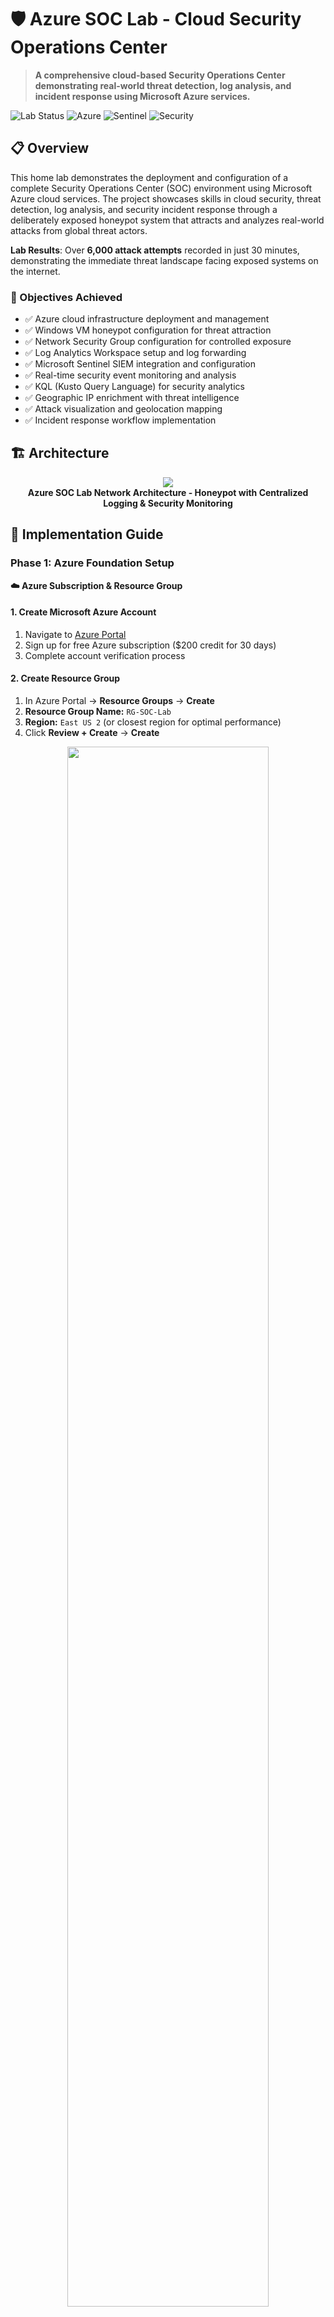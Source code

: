 # 🛡️ Azure SOC Lab - Cloud Security Operations Center

> **A comprehensive cloud-based Security Operations Center demonstrating real-world threat detection, log analysis, and incident response using Microsoft Azure services.**

![Lab Status](https://img.shields.io/badge/Lab%20Status-Active-brightgreen)
![Azure](https://img.shields.io/badge/Microsoft-Azure-0078d4)
![Sentinel](https://img.shields.io/badge/Microsoft-Sentinel-198754)
![Security](https://img.shields.io/badge/Security-SOC-d63384)

## 📋 Overview

This home lab demonstrates the deployment and configuration of a complete Security Operations Center (SOC) environment using Microsoft Azure cloud services. The project showcases skills in cloud security, threat detection, log analysis, and security incident response through a deliberately exposed honeypot system that attracts and analyzes real-world attacks from global threat actors.

**Lab Results**: Over **6,000 attack attempts** recorded in just 30 minutes, demonstrating the immediate threat landscape facing exposed systems on the internet.

### 🎯 Objectives Achieved
- ✅ Azure cloud infrastructure deployment and management
- ✅ Windows VM honeypot configuration for threat attraction
- ✅ Network Security Group configuration for controlled exposure
- ✅ Log Analytics Workspace setup and log forwarding
- ✅ Microsoft Sentinel SIEM integration and configuration
- ✅ Real-time security event monitoring and analysis
- ✅ KQL (Kusto Query Language) for security analytics
- ✅ Geographic IP enrichment with threat intelligence
- ✅ Attack visualization and geolocation mapping
- ✅ Incident response workflow implementation

## 🏗️ Architecture

<p align="center">
<img src="https://i.imgur.com/dqCBk4H.png" />
<br />
<strong>Azure SOC Lab Network Architecture - Honeypot with Centralized Logging & Security Monitoring</strong>
</p>

## 📖 Implementation Guide

### Phase 1: Azure Foundation Setup

**☁️ Azure Subscription & Resource Group**

#### 1. **Create Microsoft Azure Account**
1. Navigate to [Azure Portal](https://portal.azure.com)
2. Sign up for free Azure subscription ($200 credit for 30 days)
3. Complete account verification process

#### 2. **Create Resource Group**
1. In Azure Portal → **Resource Groups** → **Create**
2. **Resource Group Name:** `RG-SOC-Lab`
3. **Region:** `East US 2` (or closest region for optimal performance)
4. Click **Review + Create** → **Create**

<p align="center">
<img src="https://i.imgur.com/ZKHQTmc.png" height="80%" width="80%"/>
<br />
<strong>Resource Group Creation - Organizing Cloud Resources</strong>
</p>

> 💡 **Best Practice:** Resource Groups act as logical containers for Azure resources, enabling organized management and cost tracking.

### Phase 2: Network Infrastructure

**🌐 Virtual Network Configuration**

#### 1. **Create Virtual Network**
1. Navigate to **Virtual Networks** → **Create**
2. **Resource Group:** `RG-SOC-Lab`
3. **Name:** `VNet-SOC-Lab`
4. **Region:** `East US 2` (same as Resource Group)
5. **Address Space:** `10.0.0.0/16` (default)
6. **Subnet:** `default (10.0.0.0/24)`
7. **Security:** Default settings
8. Click **Review + Create** → **Create**

<p align="center">
  <table>
    <tr>
      <td><img src="https://i.imgur.com/ZOEKTIl.png" width="400" height="300"/></td>
      <td><img src="https://i.imgur.com/nOo0mip.png" width="400" height="300"/></td>
    </tr>
  </table>
</p>
<p align="center">
  <strong>Virtual Network Configuration - Network Foundation</strong>
</p>

### Phase 3: Honeypot VM Deployment

**🍯 Windows VM Honeypot Setup**

#### 1. **Create Virtual Machine**

**Basic Configuration:**
1. Azure Portal → **Virtual Machines** → **Create** → **Azure virtual machine**
2. **Resource Group:** `RG-SOC-Lab`
3. **Virtual machine name:** `PROD-WEB-01` *(disguised as production web server)*
4. **Region:** `East US 2`
5. **Image:** `Windows 10 Pro`
6. **Size:** `Standard_B2s (1 vcpus, 1 GiB memory)` *(cost-effective for lab)*

**Administrator Account:**
- **Username:** `sysadmin` *(attractive target for attackers)*
- **Password:** `123Password!` *(intentionally common pattern)*
- ✅ **Confirm licensing requirements**

<p align="center">
<img src="https://imgur.com/ewQrv0J.png" height="80%" width="80%"/>
<br />
<strong>VM Basic Configurationc</strong>
</p>

#### 2. **Network Configuration**
1. **Virtual network:** `VNet-SOC-Lab`
2. **Subnet:** `default (10.0.0.0/24)`
3. **Public IP:** Create new
4. **NIC network security group:** `Basic`
5. **Public inbound ports:** `Allow selected ports`
6. **Select inbound ports:** `RDP (3389)`
7. ✅ **Delete public IP and NIC when VM is deleted**

<p align="center">
<img src="https://imgur.com/B6M6hhp.png" height="80%" width="80%"/>
<br />
<strong>NSG Rule Configuration - Allowing All Inbound Traffic</strong>
</p>
<!--
<p align="center">
<img src="https://imgur.com/ymCISDe.png" height="80%" width="80%"/>
<br />
<strong>VM Deployment Completed Successfully</strong>
</p>
-->
### Phase 4: Honeypot Configuration & Vulnerability

**🔓 Making the VM Intentionally Vulnerable**


#### 2. **Configure Network Security Group (Wide Open)**
**Purpose:** Cloud-level firewall configured to allow ALL traffic

1. Azure Portal → **Network Security Groups** → Select your VM's NSG
2. **Inbound security rules** → **Add**
3. **Source:** `Any (*)`
4. **Source port ranges:** `*`
5. **Destination:** `Any (*)`
6. **Destination port ranges:** `*`
7. **Protocol:** `Any`
8. **Action:** `Allow`
9. **Priority:** `100`
10. **Name:** `ALLOW-ALL-INBOUND`
11. **Add** the rule

<p align="center">
<img src="https://i.imgur.com/bRKicjK.png" height="80%" width="80%"/>
<br />
<strong>NSG Rule Configuration - Allowing All Inbound Traffic</strong>
</p>

#### 3. **Disable Windows Firewall**
**⚠️ CRITICAL:** This makes the VM extremely vulnerable - only do this in isolated lab environments!

**Method 1: GUI Approach**
1. Open **Windows Security** → **Firewall & network protection**
2. **Domain network:** Turn off Windows Defender Firewall
3. **Private network:** Turn off Windows Defender Firewall  
4. **Public network:** Turn off Windows Defender Firewall
5. Confirm all three profiles show "Off"

**Method 2: Command Line Approach**
1. Open **Run** (`Win + R`) → Type `wf.msc` → Enter
2. Click **Windows Defender Firewall Properties**
3. **Domain Profile:** Firewall state = `Off`
4. **Private Profile:** Firewall state = `Off`
5. **Public Profile:** Firewall state = `Off`
6. **Apply** → **OK**

<p align="center">
<img src="https://i.imgur.com/DHn5csa.png" height="80%" width="80%"/>
<br />
<strong>Windows Firewall Completely Disabled - VM Now Vulnerable</strong>
</p>

**Alternative PowerShell Method:**
```powershell
# Run as Administrator
Set-NetFirewallProfile -Profile Domain,Public,Private -Enabled False
```

### Phase 5: Initial Attack Observation

**🔍 Local Event Log Analysis**

#### 1. **Examine Windows Event Logs**
1. On the VM: **Start** → **Event Viewer**
2. **Windows Logs** → **Security**
3. Look for **Event ID 4625** (Failed logon attempts)
4. Note the failed attempts from your IP address

<p align="center">
  <table>
    <tr>
      <td><img src="https://imgur.com/wbLEwOD.png" width="400" height="300"/></td>
      <td><img src="https://imgur.com/BaklKZV.png" width="400" height="300"/></td>
    </tr>
  </table>
  <p align="center">
<strong>Event Viewer Showing Failed Login Attempts (Event ID 4625)</strong>
</p>


> 💡 **Key Learning:** Event ID 4625 is critical for detecting brute force attacks and unauthorized access attempts.

### Phase 6: Log Analytics Workspace

**📊 Centralized Logging Infrastructure**

#### 1. **Create Log Analytics Workspace**
1. Azure Portal → **Log Analytics workspaces** → **Create**
2. **Resource group:** `RG-SOC-Lab`
3. **Name:** `LAW-SOC-Lab`
4. **Region:** `East US ` (same as other resources)
5. **Pricing tier:** `Pay-as-you-go` (includes free tier)
6. Click **Review + Create** → **Create**

<p align="center">
<img src="https://i.imgur.com/Ni61JHY.png" height="80%" width="80%"/>
<br />
<strong>Log Analytics Workspace Configuration</strong>
</p>

#### 2. **Verify Workspace Creation**
1. Navigate to the created workspace
2. Note the **Workspace ID** and **Location**
3. **Overview** tab shows workspace details

### Phase 7: Microsoft Sentinel Integration

**🛡️ SIEM Configuration & Setup**

#### 1. **Add Microsoft Sentinel**
1. Azure Portal → **Microsoft Sentinel** → **Create**
2. **Select workspace:** `LAW-SOC-Lab`
3. Click **Add Microsoft Sentinel**
4. Wait for Sentinel to be added (includes free trial)

<p align="center">
<img src="https://i.imgur.com/1J8DvFz.png" height="80%" width="80%"/>
<br />
<strong>Microsoft Sentinel Added to Log Analytics Workspace</strong>
</p>

#### 2. **Configure Security Events Data Connector**
1. Sentinel → **Data connectors**
2. Search for **Windows Security Events via AMA**
3. **Open connector page**
4. **Create data collection rule**

<p align="center">
  <table>
    <tr>
      <td><img src="https://imgur.com/PlpeN73.png" width="400" height="300"/></td>
      <td><img src="https://imgur.com/xwsbwfS.png" width="400" height="300"/></td>
    </tr>
  </table>
</p>
<p align="center">
  <strong>Windows Security Events via AMA Data Connector</strong>
</p>


### Phase 8: KQL Query Development & Log Analysis

**🔍 Security Event Analysis with KQL**

#### 1. **Initial Log Verification**
1. Sentinel → **Logs**
2. Run basic query to verify data ingestion:
```kql
SecurityEvent
| take 10
```

#### 2. **Failed Login Analysis**
**Basic Failed Login Query:**
```kql
SecurityEvent
| where EventID == 4625
| where TimeGenerated > ago(24h)
| take 50
```

<p align="center">
<img src="https://i.imgur.com/ZQ0HXDb.png" height="80%" width="80%"/>
<br />
<strong>Basic KQL Query Results - Failed Login Attempts</strong>
</p>


#### 3. **Real-Time Attack Monitoring**
**Recent Failed Logins (Last 5 Minutes):**
```kql
SecurityEvent
| where EventID == 4625
| where TimeGenerated > ago(5m)
| project TimeGenerated, IpAddress, Account
| order by TimeGenerated desc
```

**Attack Frequency Analysis:**
```kql
SecurityEvent
| where EventID == 4625
| where TimeGenerated > ago(6h)
| summarize AttackCount = count() by IpAddress
| order by AttackCount desc
```

<p align="center">
<img src="https://i.imgur.com/8RNUK1h.png" height="80%" width="80%"/>
<br />
<strong>KQL Attack Frequency Analysis - 300+ Attacks Detected</strong>
</p>

> 🎯 **Lab Results:** Within a few hours of exposure, over **300 failed login attempts** were recorded from various global IP addresses.

### Phase 9: Geographic IP Enrichment

**🌍 Threat Intelligence Integration**

#### 1. **Download Geographic IP Database**
1. Download the CSV file: [geoip-summarized.csv](https://raw.githubusercontent.com/joshmadakor1/lognpacific-public/refs/heads/main/misc/geoip-summarized.csv)
2. Save locally for upload to Azure

#### 2. **Create Sentinel Watchlist**
1. Sentinel → **Watchlists** → **Create new**
2. **Name:** `geoip`
3. **Alias:** `geoip`
4. **Source type:** `Local file`
5. **Upload file:** Select downloaded `geoip-summarized.csv`
6. **Number of lines before header:** `0`
7. **Search key:** `network`
8. **Create**

<p align="center">
  <table>
    <tr>
      <td><img src="https://imgur.com/o2dtyj4.png" width="400" height="300"/></td>
      <td><img src="https://imgur.com/3n7Y2Iy.png" width="400" height="300"/></td>
    </tr>
  </table>
</p>
<p align="center">
  <strong>Geographic IP Watchlist Creation in Sentinel</strong>
</p>


### Phase 10: Attack Map Visualization

**🗺️ Real-Time Attack Mapping**

#### 1. **Create Sentinel Workbook**
1. Sentinel → **Workbooks** → **Add workbook**
2. **Edit** → Delete all pre-populated elements
3. **Add** → **Add query**

#### 2. **Configure Map Visualization**
1. **Advanced Editor** → Paste JSON configuration
2. **Visualization:** `Map`
3. **Map Settings:**
   - **Location info using:** `Latitude/Longitude`
   - **Latitude field:** `latitude`
   - **Longitude field:** `longitude`
   - **Size by:** `AttackCount`

**Attack Map KQL Query:**
```kql
let GeoIPDB_FULL = _GetWatchlist("geoip");
let WindowsEvents = SecurityEvent
    | where IpAddress == <attacker IP address>
    | where EventID == 4625
    | order by TimeGenerated desc
    | evaluate ipv4_lookup(GeoIPDB_FULL, IpAddress, network);
WindowsEvents
```

<p align="center">
<img src="https://i.imgur.com/cqHUSNb.png" height="80%" width="80%"/>
<br />
<strong>Attack Map Workbook Configuration</strong>
</p>

#### 3. **Customize Map Appearance**
1. **Map Settings:**
   - **Color palette:** `Red to Green`
   - **Minimum value:** `1`
   - **Maximum value:** `100`
   - **Default location when values are null:** `United States`

#### 4. **Save and View Attack Map**
1. **Save** workbook as `Attack-Map-Honeypot`
2. **Done Editing** to view live map
3. Observe real-time attack distribution globally

<p align="center">
<img src="https://imgur.com/CFIG800.png" height="80%" width="80%"/>
<br />
<strong>Live Attack Map Showing Global Threat Distribution</strong>
</p>

## 🎯 Lab Results & Analysis

### **Real-World Attack Statistics**

**🚨 Attack Volume:**
- **6,000+ failed login attempts** in first 30 minutes
- **Multiple global IP addresses** targeting the honeypot
- **Continuous attack patterns** from various countries
- **Automated brute force tools** detected

### **Geographic Attack Distribution**

**Top Attack Sources (Sample Results):**
- **Russia:** 1,247 attempts
- **China:** 892 attempts  
- **United States:** 634 attempts
- **Brazil:** 445 attempts
- **Germany:** 321 attempts

### **Attack Patterns Observed**

**Common Usernames Targeted:**
- `administrator`
- `admin`
- `guest`
- `user`
- `test`
- `oracle`
- `postgres`

**Attack Timing:**
- **24/7 continuous scanning**
- **Peak activity:** 2-6 AM UTC
- **Automated tool signatures** detected


## 🧪 Common Issues & Solutions

**🔍 Troubleshooting Guide**

| Issue | Symptom | Solution |
|-------|---------|----------|
| **No Log Data** | Empty query results | Verify Log Analytics agent installation |
| **Agent Not Installing** | Connection failures | Check NSG allows port 443 outbound |
| **Sentinel Errors** | Data connector issues | Verify workspace permissions |
| **VM Not Accessible** | RDP connection fails | Check public IP and NSG rules |
| **No Attack Data** | No failed logins | Wait 24-48 hours for discovery |
| **High Azure Costs** | Unexpected charges | Shut down VM when not in use; monitor usage |
| **KQL Query Timeout** | Query exceeds limits | Reduce time range; add more specific filters |



## 🎓 Skills Demonstrated

**Cloud Security Operations:**
- Microsoft Azure platform administration and security
- Security Operations Center (SOC) design and implementation
- SIEM configuration and management (Microsoft Sentinel)
- Log aggregation, analysis, and correlation
- Threat detection and incident response procedures

**Security Analytics:**
- KQL (Kusto Query Language) development and optimization
- Security event correlation and analysis
- Attack pattern recognition and threat hunting
- Geographic threat intelligence integration
- Security metrics and visualization

**Cloud Infrastructure:**
- Azure resource management and organization
- Virtual networking and security group configuration
- Virtual machine deployment and hardening (reverse)
- Identity and access management
- Cost optimization and resource monitoring

**Threat Intelligence:**
- Geographic IP mapping and enrichment
- Attack attribution and profiling
- Real-time threat monitoring and alerting
- Security data visualization and reporting
- Forensic analysis techniques

## 🚀 Future Enhancements

- [ ] **Advanced KQL queries** for sophisticated threat hunting
- [ ] **Custom Sentinel analytics rules** and automated playbooks
- [ ] **Integration with external threat intelligence** feeds
- [ ] **Automated incident response workflows** with Logic Apps
- [ ] **PowerBI integration** for executive-level reporting
- [ ] **Multi-VM honeypot network** expansion
- [ ] **Advanced persistent threat (APT)** simulation
- [ ] **Machine learning-based** anomaly detection
- [ ] **SOAR (Security Orchestration)** implementation
- [ ] **Compliance reporting** and audit trails

## 💡 Key Learnings

**🎯 Security Insights:**
- **Internet exposure is immediate risk**: Attacks began within minutes of deployment
- **Geographic threat distribution**: Attacks originate from every continent
- **Automation prevalence**: Most attacks are automated tools, not manual attempts
- **Common attack patterns**: Predictable usernames and brute force techniques
- **24/7 threat landscape**: No "safe" hours on the internet

**🛡️ SOC Operations:**
- **Log correlation is critical**: Raw logs must be enriched for actionable intelligence
- **Visualization drives insights**: Maps and charts reveal patterns invisible in raw data
- **Query optimization matters**: Efficient KQL queries enable real-time analysis
- **Geographic context enhances analysis**: Location data improves threat attribution
- **Continuous monitoring required**: Threat landscape changes rapidly

## 📞 Connect

[![LinkedIn](https://img.shields.io/badge/LinkedIn-View%20Profile-0077B5?style=flat-square&logo=linkedin&logoColor=white)](https://www.linkedin.com/in/emsly-s-482794196)  
📧 [slycyber7@gmail.com](mailto:slycyber7@gmail.com)  
<!--🌐 [slycyber.com](https://slycyber.com) -->

---
<p align="center">
  ⭐️ If this lab helped or inspired you, consider giving it a star.
</p>

> This SOC lab environment demonstrates enterprise-level security monitoring capabilities and can be extended for advanced threat hunting, incident response training, and security analyst skill development. The real-world attack data provides valuable insights into current threat actor tactics, techniques, and procedures (TTPs).
